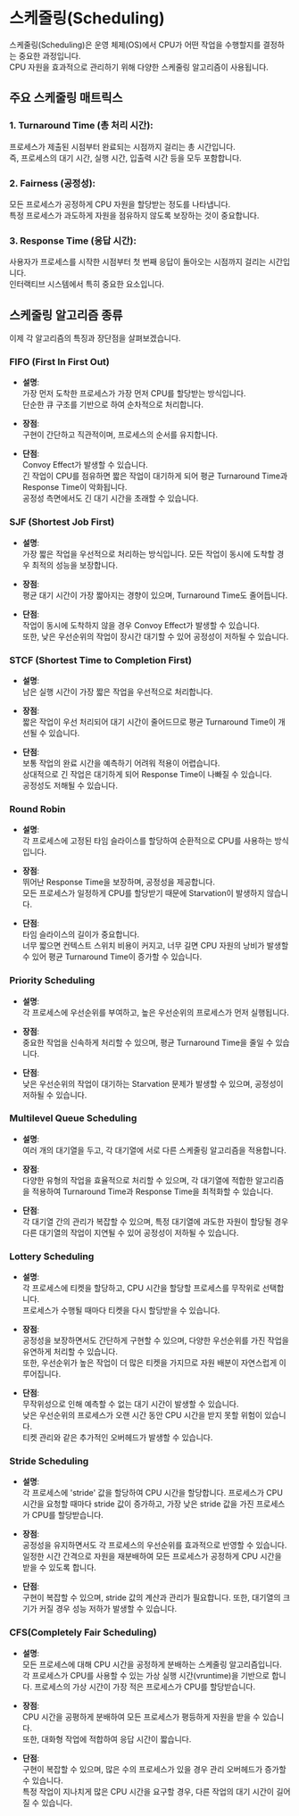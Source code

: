 # 스케줄링(Scheduling)

스케줄링(Scheduling)은 운영 체제(OS)에서 CPU가 어떤 작업을 수행할지를 결정하는 중요한 과정입니다.  
CPU 자원을 효과적으로 관리하기 위해 다양한 스케줄링 알고리즘이 사용됩니다.

## 주요 스케줄링 매트릭스

### 1. Turnaround Time (총 처리 시간):

프로세스가 제출된 시점부터 완료되는 시점까지 걸리는 총 시간입니다.  
 즉, 프로세스의 대기 시간, 실행 시간, 입출력 시간 등을 모두 포함합니다.

### 2. Fairness (공정성):

모든 프로세스가 공정하게 CPU 자원을 할당받는 정도를 나타냅니다.  
 특정 프로세스가 과도하게 자원을 점유하지 않도록 보장하는 것이 중요합니다.

### 3. Response Time (응답 시간):

사용자가 프로세스를 시작한 시점부터 첫 번째 응답이 돌아오는 시점까지 걸리는 시간입니다.  
인터랙티브 시스템에서 특히 중요한 요소입니다.

## 스케줄링 알고리즘 종류

이제 각 알고리즘의 특징과 장단점을 살펴보겠습니다.

### FIFO (First In First Out)

- **설명**:  
  가장 먼저 도착한 프로세스가 가장 먼저 CPU를 할당받는 방식입니다.  
  단순한 큐 구조를 기반으로 하여 순차적으로 처리합니다.

- **장점**:  
  구현이 간단하고 직관적이며, 프로세스의 순서를 유지합니다.

- **단점**:  
  Convoy Effect가 발생할 수 있습니다.  
  긴 작업이 CPU를 점유하면 짧은 작업이 대기하게 되어 평균 Turnaround Time과 Response Time이 악화됩니다.  
  공정성 측면에서도 긴 대기 시간을 초래할 수 있습니다.

### SJF (Shortest Job First)

- **설명**:  
  가장 짧은 작업을 우선적으로 처리하는 방식입니다. 모든 작업이 동시에 도착할 경우 최적의 성능을 보장합니다.

- **장점**:  
  평균 대기 시간이 가장 짧아지는 경향이 있으며, Turnaround Time도 줄어듭니다.

- **단점**:  
  작업이 동시에 도착하지 않을 경우 Convoy Effect가 발생할 수 있습니다.  
  또한, 낮은 우선순위의 작업이 장시간 대기할 수 있어 공정성이 저하될 수 있습니다.

### STCF (Shortest Time to Completion First)

- **설명**:  
  남은 실행 시간이 가장 짧은 작업을 우선적으로 처리합니다.

- **장점**:  
  짧은 작업이 우선 처리되어 대기 시간이 줄어드므로 평균 Turnaround Time이 개선될 수 있습니다.

- **단점**:  
  보통 작업의 완료 시간을 예측하기 어려워 적용이 어렵습니다.  
  상대적으로 긴 작업은 대기하게 되어 Response Time이 나빠질 수 있습니다.  
  공정성도 저해될 수 있습니다.

### Round Robin

- **설명**:  
  각 프로세스에 고정된 타임 슬라이스를 할당하여 순환적으로 CPU를 사용하는 방식입니다.

- **장점**:  
  뛰어난 Response Time을 보장하며, 공정성을 제공합니다.  
  모든 프로세스가 일정하게 CPU를 할당받기 때문에 Starvation이 발생하지 않습니다.

- **단점**:  
  타임 슬라이스의 길이가 중요합니다.  
  너무 짧으면 컨텍스트 스위치 비용이 커지고, 너무 길면 CPU 자원의 낭비가 발생할 수 있어 평균 Turnaround Time이 증가할 수 있습니다.

### Priority Scheduling

- **설명**:  
  각 프로세스에 우선순위를 부여하고, 높은 우선순위의 프로세스가 먼저 실행됩니다.

- **장점**:  
  중요한 작업을 신속하게 처리할 수 있으며, 평균 Turnaround Time을 줄일 수 있습니다.

- **단점**:  
  낮은 우선순위의 작업이 대기하는 Starvation 문제가 발생할 수 있으며, 공정성이 저하될 수 있습니다.

### Multilevel Queue Scheduling

- **설명**:  
  여러 개의 대기열을 두고, 각 대기열에 서로 다른 스케줄링 알고리즘을 적용합니다.

- **장점**:  
  다양한 유형의 작업을 효율적으로 처리할 수 있으며, 각 대기열에 적합한 알고리즘을 적용하여 Turnaround Time과 Response Time을 최적화할 수 있습니다.

- **단점**:  
  각 대기열 간의 관리가 복잡할 수 있으며, 특정 대기열에 과도한 자원이 할당될 경우 다른 대기열의 작업이 지연될 수 있어 공정성이 저하될 수 있습니다.

### Lottery Scheduling

- **설명**:  
  각 프로세스에 티켓을 할당하고, CPU 시간을 할당할 프로세스를 무작위로 선택합니다.  
  프로세스가 수행될 때마다 티켓을 다시 할당받을 수 있습니다.

- **장점**:  
  공정성을 보장하면서도 간단하게 구현할 수 있으며, 다양한 우선순위를 가진 작업을 유연하게 처리할 수 있습니다.  
  또한, 우선순위가 높은 작업이 더 많은 티켓을 가지므로 자원 배분이 자연스럽게 이루어집니다.

- **단점**:  
  무작위성으로 인해 예측할 수 없는 대기 시간이 발생할 수 있습니다.  
  낮은 우선순위의 프로세스가 오랜 시간 동안 CPU 시간을 받지 못할 위험이 있습니다.  
  티켓 관리와 같은 추가적인 오버헤드가 발생할 수 있습니다.

### Stride Scheduling

- **설명**:  
  각 프로세스에 'stride' 값을 할당하여 CPU 시간을 할당합니다. 프로세스가 CPU 시간을 요청할 때마다 stride 값이 증가하고, 가장 낮은 stride 값을 가진 프로세스가 CPU를 할당받습니다.

- **장점**:  
  공정성을 유지하면서도 각 프로세스의 우선순위를 효과적으로 반영할 수 있습니다. 일정한 시간 간격으로 자원을 재분배하여 모든 프로세스가 공정하게 CPU 시간을 받을 수 있도록 합니다.

- **단점**:  
  구현이 복잡할 수 있으며, stride 값의 계산과 관리가 필요합니다. 또한, 대기열의 크기가 커질 경우 성능 저하가 발생할 수 있습니다.

### CFS(Completely Fair Scheduling)

- **설명**:  
  모든 프로세스에 대해 CPU 시간을 공정하게 분배하는 스케줄링 알고리즘입니다.  
  각 프로세스가 CPU를 사용할 수 있는 가상 실행 시간(vruntime)을 기반으로 합니다. 프로세스의 가상 시간이 가장 적은 프로세스가 CPU를 할당받습니다.

- **장점**:  
  CPU 시간을 공평하게 분배하여 모든 프로세스가 평등하게 자원을 받을 수 있습니다.  
  또한, 대화형 작업에 적합하여 응답 시간이 짧습니다.

- **단점**:  
  구현이 복잡할 수 있으며, 많은 수의 프로세스가 있을 경우 관리 오버헤드가 증가할 수 있습니다.  
  특정 작업이 지나치게 많은 CPU 시간을 요구할 경우, 다른 작업의 대기 시간이 길어질 수 있습니다.
